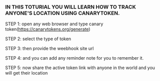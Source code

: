 ### IN THIS TOTURIAL YOU WILL LEARN HOW TO TRACK ANYONE'S LOCATION USING CANARYTOKEN.


STEP 1:  open any web browser and type canary token(https://canarytokens.org/generate)

STEP 2:  select the type of token 

STEP 3:  then provide the weebhook site url 

STEP 4:  and you can add any reminder note for you to remember it.

STEP 5:  now share the active token link with anyone in the world and you will get their location

